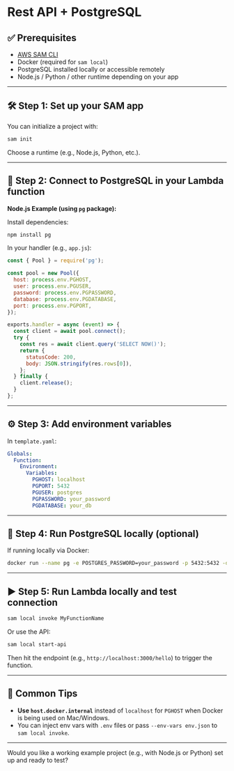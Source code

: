 # Rest API + PostgreSQL

## ✅ Prerequisites

* [AWS SAM CLI](https://docs.aws.amazon.com/serverless-application-model/latest/developerguide/install-sam-cli.html)
* Docker (required for `sam local`)
* PostgreSQL installed locally or accessible remotely
* Node.js / Python / other runtime depending on your app

---

## 🛠️ Step 1: Set up your SAM app

You can initialize a project with:

```bash
sam init
```

Choose a runtime (e.g., Node.js, Python, etc.).

---

## 🐘 Step 2: Connect to PostgreSQL in your Lambda function

**Node.js Example (using `pg` package):**

Install dependencies:

```bash
npm install pg
```

In your handler (e.g., `app.js`):

```js
const { Pool } = require('pg');

const pool = new Pool({
  host: process.env.PGHOST,
  user: process.env.PGUSER,
  password: process.env.PGPASSWORD,
  database: process.env.PGDATABASE,
  port: process.env.PGPORT,
});

exports.handler = async (event) => {
  const client = await pool.connect();
  try {
    const res = await client.query('SELECT NOW()');
    return {
      statusCode: 200,
      body: JSON.stringify(res.rows[0]),
    };
  } finally {
    client.release();
  }
};
```

---

## ⚙️ Step 3: Add environment variables

In `template.yaml`:

```yaml
Globals:
  Function:
    Environment:
      Variables:
        PGHOST: localhost
        PGPORT: 5432
        PGUSER: postgres
        PGPASSWORD: your_password
        PGDATABASE: your_db
```

---

## 🧪 Step 4: Run PostgreSQL locally (optional)

If running locally via Docker:

```bash
docker run --name pg -e POSTGRES_PASSWORD=your_password -p 5432:5432 -d postgres
```

---

## ▶️ Step 5: Run Lambda locally and test connection

```bash
sam local invoke MyFunctionName
```

Or use the API:

```bash
sam local start-api
```

Then hit the endpoint (e.g., `http://localhost:3000/hello`) to trigger the function.

---

## 🧩 Common Tips

* **Use `host.docker.internal`** instead of `localhost` for `PGHOST` when Docker is being used on Mac/Windows.
* You can inject env vars with `.env` files or pass `--env-vars env.json` to `sam local invoke`.

---

Would you like a working example project (e.g., with Node.js or Python) set up and ready to test?
